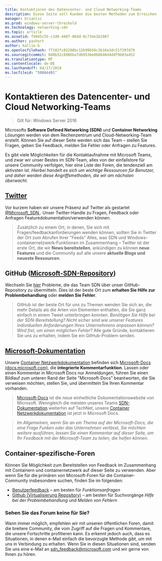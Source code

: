 ```yaml
---
title: Kontaktieren des Datencenter- und Cloud Networking-Teams
description: Diese Seite soll Kunden die besten Methoden zum Erreichen des SDN-Teams in verschiedenen Kontexten zu informieren.
manager: brianlic
ms.prod: windows-server-threshold
ms.technology: networking-sdn
ms.topic: article
ms.assetid: f9945c55-c2d0-448f-86dd-8c734e1b2987
ms.author: pashort
author: kallie-b
ms.openlocfilehash: ff102fc02208bc12b99b50c3b16e3dc51f397d76
ms.sourcegitcommit: 0d0b32c8986ba7db9536e0b8648d4ddf9b03e452
ms.translationtype: MT
ms.contentlocale: de-DE
ms.lasthandoff: 04/17/2019
ms.locfileid: "59884491"
---
```

# <a name="contact-the-datacenter-and-cloud-networking-team"></a>Kontaktieren des Datencenter- und Cloud Networking-Teams

> Gilt für: Windows Server 2016

Microsofts **Software Defined Networking \(SDN\)**  und **Container Networking** Lösungen werden von dem Rechenzentrum und Cloud-Networking-Team erstellt. Können Sie auf dieser Seite werden sich das Team – stellen Sie Fragen, geben Sie Feedback, melden Sie Fehler oder Anfragen zu Features.

Es gibt viele Möglichkeiten für die Kontaktaufnahme mit Microsoft Teams, und zwar wir unser Bestes im SDN-Team, alles von der einfallstore für unsere Community verfolgen, hier eine Liste der Foren, die tendenziell am aktivsten ist. *Hierbei handelt es sich um wichtige Ressourcen für Benutzer, und daher werden diese Angriffsmethoden, die wir am nächsten überwacht.*

## <a name="twitterhttpstwittercommicrosoftsdn"></a>[Twitter](https://twitter.com/Microsoft_SDN)

Vor kurzem haben wir unsere Präsenz auf Twitter als gestartet [ @Microsoft_SDN ](https://twitter.com/Microsoft_SDN). Unser Twitter-Handle zu Fragen, Feedback oder Anfragen Featuredokumentation/verwenden können.
> Zusätzlich zu einem Ort, in denen, Sie sich mit Fragen/feedbackanforderungen wenden können, sollten Sie in Twitter der Ort zum Abrufen Ihrer "Feeds" Alles, was SDN und Windows-containernetzwerk-Funktionen im Zusammenhang – Twitter ist der erste Ort, die wir **News bereitstellen**, ankündigen zu können **neue Features** und die Community auf alle unsere **aktuelle Blogs und neueste Ressourcen**.

## <a name="github-microsoftsdn-repohttpsgithubcommicrosoftsdnissues"></a>GitHub ([Microsoft-SDN-Repository](https://github.com/Microsoft/SDN/issues))
Wechseln Sie [hier](https://github.com/Microsoft/SDN/issues) Probleme, die das Team SDN über unser GitHub-Repository zu übermitteln. Dies ist der beste Ort zum **erhalten Sie Hilfe zur Problembehandlung** oder **melden Sie Fehler**.

> GitHub ist der beste Ort für uns zu Themen wenden Sie sich an, die mehr Details als die Arten von Elementen enthalten, die Sie ganz einfach in einem Tweet unterbringen konnten. *Benötigen Sie Hilfe bei der SDN-Bereitstellung? Nicht sicher sind wie unserer Features individuellen Anforderungen Ihres Unternehmens anpassen können? Wird frei, um einen möglichen Fehler?* Alle gute Gründe, kontaktieren Sie uns zu erhalten, indem Sie ein GitHub-Problem senden.

## <a name="microsoft-docshttpsdocsmicrosoftcom"></a>[Microsoft-Dokumentation](https://docs.microsoft.com/)
Unsere [Container Netzwerkdokumentation](https://docs.microsoft.com/virtualization/windowscontainers/manage-containers/container-networking) befinden sich [Microsoft-Docs (docs.microsoft.com)](https://docs.microsoft.com/), die **integrierte Kommentarfunktion**. Lassen oder einen Kommentar in Microsoft Docs nur Anmeldungen, führen Sie einen Bildlauf zum unteren Rand der Seite "Microsoft-Docs" beantworten, die Sie verweisen möchten, stellen Sie, und übermitteln Sie Ihren Kommentar vorhanden.

> [Microsoft-Docs](https://docs.microsoft.com/) ist die neue einheitliche Dokumentationswebsite von Microsoft. Wenngleich die meisten unseres Teams [SDN-Dokumentation](https://technet.microsoft.com/windows-server-docs/networking/sdn/software-defined-networking) weiterhin auf TechNet, unsere [Container Netzwerkdokumentation](https://docs.microsoft.com/virtualization/windowscontainers/manage-containers/container-networking) ist jetzt in Microsoft Docs.

>*Im Allgemeinen, wenn Sie an ein Thema auf der Microsoft-Docs, die eine Frage Funken oder das Unternehmen verlässt, Sie möchten weitere ausführen, lassen Sie einen Kommentar auf dieser Seite, um Ihr Feedback mit der Microsoft-Team zu teilen, die helfen können.*

## <a name="container-specific-forums"></a>Container-spezifische-Foren
Können Sie Möglichkeit zum Bereitstellen von Feedback im Zusammenhang mit Containern und containernetzwerk auf dieser Seite zu verwenden. Aber wenn Sie für die primären von Microsoft-Foren für die Container-Community insbesondere suchen, finden Sie im folgenden:
- [Benutzerfeedback](https://windowsserver.uservoice.com/forums/304624-containers) – am besten für *Funktionsanfragen*
- [Github (Virtualisierung Repository)](https://github.com/Microsoft/Virtualization-Documentation) – am besten für Suchvorgänge *Hilfe bei der Problembehandlung* und *Melden von Fehlern*

### <a name="not-seeing-the-forum-for-you"></a>Sehen Sie das Forum keine für Sie? 
Wann immer möglich, empfehlen wir mit unseren öffentlichen Foren, damit die breitere Community, die vom Zugriff auf die Fragen und Kommentare, die unsere Fortschritte profitieren kann. Es erkennt jedoch auch, dass es Situationen, in denen e-Mail einfach die bevorzugte Methode gibt, um mit uns in Verbindung zu erhalten. Wenn Sie in diesen Situationen sind, senden Sie uns eine e-Mail an sdn_feedback@microsoft.com und wir gerne von Ihnen zu hören.
